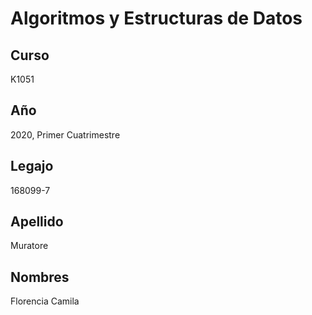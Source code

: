 # Algoritmos y Estructuras de Datos

## Curso
K1051

## Año
2020, Primer Cuatrimestre

## Legajo
168099-7

## Apellido
Muratore

## Nombres
Florencia Camila
